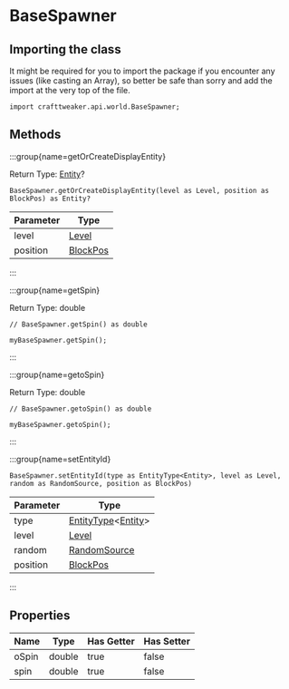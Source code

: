 # BaseSpawner

## Importing the class

It might be required for you to import the package if you encounter any issues (like casting an Array), so better be safe than sorry and add the import at the very top of the file.
```zenscript
import crafttweaker.api.world.BaseSpawner;
```


## Methods

:::group{name=getOrCreateDisplayEntity}

Return Type: [Entity](/vanilla/api/entity/Entity)?

```zenscript
BaseSpawner.getOrCreateDisplayEntity(level as Level, position as BlockPos) as Entity?
```

| Parameter |                    Type                     |
|-----------|---------------------------------------------|
| level     | [Level](/vanilla/api/world/Level)           |
| position  | [BlockPos](/vanilla/api/util/math/BlockPos) |


:::

:::group{name=getSpin}

Return Type: double

```zenscript
// BaseSpawner.getSpin() as double

myBaseSpawner.getSpin();
```

:::

:::group{name=getoSpin}

Return Type: double

```zenscript
// BaseSpawner.getoSpin() as double

myBaseSpawner.getoSpin();
```

:::

:::group{name=setEntityId}

```zenscript
BaseSpawner.setEntityId(type as EntityType<Entity>, level as Level, random as RandomSource, position as BlockPos)
```

| Parameter |                                           Type                                           |
|-----------|------------------------------------------------------------------------------------------|
| type      | [EntityType](/vanilla/api/entity/EntityType)&lt;[Entity](/vanilla/api/entity/Entity)&gt; |
| level     | [Level](/vanilla/api/world/Level)                                                        |
| random    | [RandomSource](/vanilla/api/util/math/RandomSource)                                      |
| position  | [BlockPos](/vanilla/api/util/math/BlockPos)                                              |


:::


## Properties

| Name  |  Type  | Has Getter | Has Setter |
|-------|--------|------------|------------|
| oSpin | double | true       | false      |
| spin  | double | true       | false      |

